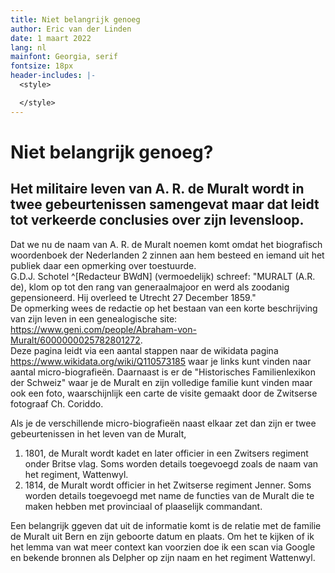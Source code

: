 ```yaml
---
title: Niet belangrijk genoeg
author: Eric van der Linden
date: 1 maart 2022
lang: nl
mainfont: Georgia, serif
fontsize: 18px
header-includes: |-
  <style>

  </style>
---
```


# Niet belangrijk genoeg?

## Het militaire leven van A. R. de Muralt wordt in twee gebeurtenissen samengevat maar dat leidt tot verkeerde conclusies over zijn levensloop.

Dat we nu de naam van A. R. de Muralt noemen komt omdat het biografisch woordenboek der Nederlanden 2 zinnen aan hem besteed en iemand uit het publiek daar een opmerking over toestuurde.  
G.D.J. Schotel ^[Redacteur BWdN] (vermoedelijk) schreef: "MURALT (A.R. de), klom op tot den rang van generaalmajoor en werd als zoodanig gepensioneerd. Hij overleed te Utrecht 27 December 1859."  
De opmerking wees de redactie op het bestaan van een korte beschrijving van zijn leven in een genealogische site: <https://www.geni.com/people/Abraham-von-Muralt/6000000025782801272>.  
Deze pagina leidt via een aantal stappen naar de wikidata pagina <https://www.wikidata.org/wiki/Q110573185> waar je links kunt vinden naar aantal micro-biografieën. Daarnaast is er de "Historisches Familienlexikon der Schweiz" waar je de Muralt en zijn volledige familie kunt vinden maar ook een foto, waarschijnlijk een carte de visite gemaakt door de Zwitserse fotograaf Ch. Coriddo.

Als je de verschillende micro-biografieën naast elkaar zet dan zijn er twee gebeurtenissen in het leven van de Muralt,  
1. 1801, de Muralt wordt kadet en later officier in een Zwitsers regiment onder Britse vlag. Soms worden details toegevoegd zoals de naam van het regiment, Wattenwyl.
2. 1814, de Muralt wordt officier in het Zwitserse regiment Jenner. Soms worden details toegevoegd met name de functies van de Muralt die te maken hebben met provinciaal of plaaselijk commandant.

Een belangrijk ggeven dat uit de informatie komt is de relatie met de familie de Muralt uit Bern en zijn geboorte datum en plaats. Om het te kijken of ik het lemma van wat meer context kan voorzien doe ik een scan via Google en bekende bronnen als Delpher op zijn naam en het regiment Wattenwyl.

